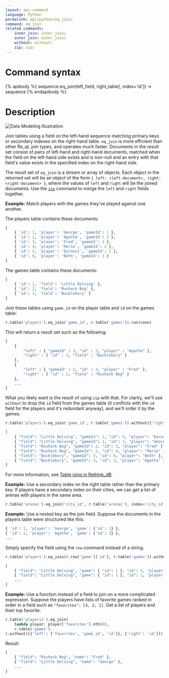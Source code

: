 ```yaml
---
layout: api-command
language: Python
permalink: api/python/eq_join/
command: eq_join
related_commands:
    inner_join: inner_join/
    outer_join: outer_join/
    without: without/
    zip: zip/
---
```


# Command syntax #

{% apibody %}
sequence.eq_join(left_field, right_table[, index='id']) &rarr; sequence
{% endapibody %}

# Description #

<img alt="Data Modeling Illustration" class="api_command_illustration"
    src="/assets/images/docs/api_illustrations/table-joins.png" />

Join tables using a field on the left-hand sequence matching primary keys or secondary indexes on the right-hand table. `eq_join` is more efficient than other Re_qL join types, and operates much faster. Documents in the result set consist of pairs of left-hand and right-hand documents, matched when the field on the left-hand side exists and is non-null and an entry with that field's value exists in the specified index on the right-hand side.

The result set of `eq_join` is a stream or array of objects. Each object in the returned set will be an object of the form `{ left: <left-document>, right: <right-document> }`, where the values of `left` and `right` will be the joined documents. Use the <code><a href="/api/python/zip/">zip</a></code> command to merge the `left` and `right` fields together.

**Example:** Match players with the games they've played against one another.

The players table contains these documents:

```py
[
    { 'id': 1, 'player': 'George', 'gameId': 1 },
    { 'id': 2, 'player': 'Agatha', 'gameId': 3 },
    { 'id': 3, 'player': 'Fred', 'gameId': 2 },
    { 'id': 4, 'player': 'Marie', 'gameId': 2 },
    { 'id': 5, 'player': 'Earnest', 'gameId': 1 },
    { 'id': 6, 'player': 'Beth', 'gameId': 3 }
]
```

The games table contains these documents:

```py
[
    { 'id': 1, 'field': 'Little Delving' },
    { 'id': 2, 'field': 'Rushock Bog' },
    { 'id': 3, 'field': 'Bucklebury' }
]
```

Join these tables using `game_id` on the player table and `id` on the games table:

```py
r.table('players').eq_join('game_id', r.table('games')).run(conn)
```

This will return a result set such as the following:

```py
[
    {
        "left" : { "gameId" : 3, "id" : 2, "player" : "Agatha" },
        "right" : { "id" : 3, "field" : "Bucklebury" }
    },
    {
        "left" : { "gameId" : 2, "id" : 3, "player" : "Fred" },
        "right" : { "id" : 2, "field" : "Rushock Bog" }
    },
    ...
]
```

What you likely want is the result of using `zip` with that. For clarity, we'll use `without` to drop the `id` field from the games table (it conflicts with the `id` field for the players and it's redundant anyway), and we'll order it by the games.

```py
r.table('players').eq_join('game_id', r.table('games')).without({'right': "id"}).zip().order_by('game_id').run(conn)

[
    { "field": "Little Delving", "gameId": 1, "id": 5, "player": "Earnest" },
    { "field": "Little Delving", "gameId": 1, "id": 1, "player": "George" },
    { "field": "Rushock Bog", "gameId": 2, "id": 3, "player": "Fred" },
    { "field": "Rushock Bog", "gameId": 2, "id": 4, "player": "Marie" },
    { "field": "Bucklebury", "gameId": 3, "id": 6, "player": "Beth" },
    { "field": "Bucklebury", "gameId": 3, "id": 2, "player": "Agatha" }
]
```

For more information, see [Table joins in Rethink_dB](/docs/table-joins/).

**Example:** Use a secondary index on the right table rather than the primary key. If players have a secondary index on their cities, we can get a list of arenas with players in the same area.

```py
r.table('arenas').eq_join('city_id', r.table('arenas'), index='city_id').run(conn)
```

**Example:** Use a nested key as the join field. Suppose the documents in the players table were structured like this:

```py
{ 'id': 1, 'player': 'George', 'game': {'id': 1} },
{ 'id': 2, 'player': 'Agatha', 'game': {'id': 3} },
...
```

Simply specify the field using the `row` command instead of a string.

```py
r.table('players').eq_join(r.row['game']['id'], r.table('games')).without({'right': 'id'}).zip().run(conn)

[
    { "field": "Little Delving", "game": { "id": 1 }, "id": 5, "player": "Earnest" },
    { "field": "Little Delving", "game": { "id": 1 }, "id": 1, "player": "George" },
    ...
]
```

**Example:** Use a function instead of a field to join on a more complicated expression. Suppose the players have lists of favorite games ranked in order in a field such as `"favorites": [3, 2, 1]`. Get a list of players and their top favorite:

```py
r.table('players3').eq_join(
    lambda player: player['favorites'].nth(0),
    r.table('games')
).without([{'left': ['favorites', 'game_id', 'id']}, {'right': 'id'}]).zip()
```

Result:

```py
[
	{ "field": "Rushock Bog", "name": "Fred" },
	{ "field": "Little Delving", "name": "George" },
	...
]
```
